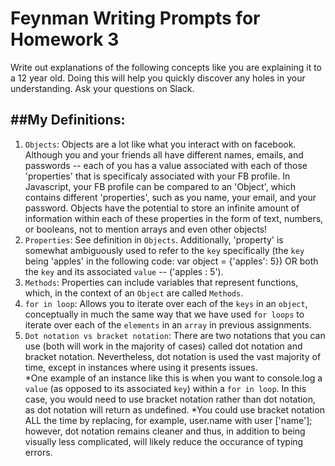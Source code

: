 # Feynman Writing Prompts for Homework 3

Write out explanations of the following concepts like you are explaining it to a 12 year old.  Doing this will help you quickly discover any holes in your understanding.  Ask your questions on Slack.

##My Definitions:
---
		
1.  `Objects`: Objects are a lot like what you interact with on facebook.  Although you and your friends all have different names, emails, and passwords -- each of you has a value associated with each of those 'properties' that is specificaly associated with your FB profile.  In Javascript, your FB profile can be compared to an 'Object', which contains different 'properties', such as you name, your email, and your password.  Objects have the potential to store an infinite amount of information within each of these properties in the form of text, numbers, or booleans, not to mention arrays and even other objects!  
2.  `Properties`:  See definition in `Objects`.  Additionally, 'property' is somewhat ambiguously used to refer to the `key` specifically (the `key` being 'apples' in the following code: var object = {'apples': 5}) OR both the `key` and its associated `value` -- ('apples : 5').  
3.  `Methods`: Properties can include variables that represent functions, which, in the context of an `Object` are called `Methods`.
4.  `for in loop`: Allows you to iterate over each of the `keys` in an `object`, conceptually in much the same way that we have used `for loops` to iterate over each of the `elements` in an `array` in previous assignments.
5.  `Dot notation vs bracket notation`: There are two notations that you can use (both will work in the majority of cases) called dot notation and bracket notation.  Nevertheless, dot notation is used the vast majority of time, except in instances where using it presents issues.  
			*One example of an instance like this is when you want to console.log a `value` (as opposed to its associated `key`) within a `for in loop`.  In this case, you would need to use bracket notation rather than dot notation, as dot notation will return as undefined. 
	*You could use bracket notation ALL the time by replacing, for example, user.name with user ['name']; however, dot notation remains cleaner and thus, in addition to being visually less complicated, will likely reduce the occurance of typing errors.
